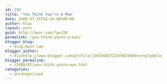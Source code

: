```yaml
---
id: 228
title: 'You Think You’re A Man'
date: 2008-07-15T02:16:00+00:00
author: Klax
layout: post
guid: http://kwur.com/?p=228
permalink: /you-think-youre-a-man/
blogger_blog:
  - blog.kwur.com
blogger_author:
  - Klaxhttp://www.blogger.com/profile/15835685722549429484noreply@blogger.com
blogger_permalink:
  - /2008/07/you-think-youre-man.html
categories:
  - Uncategorized
---
```

<div class="pf-content">
  <p>
  </p>
</div>